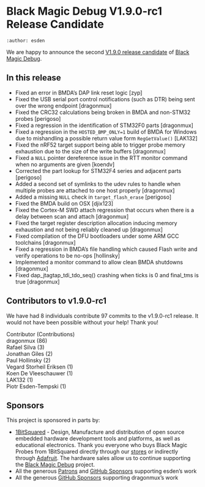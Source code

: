 # Black Magic Debug V1.9.0-rc1 Release Candidate

```{post} December 31, 2022
:author: esden
```

We are happy to announce the second [V1.9.0 release candidate](https://github.com/blackmagic-debug/blackmagic/releases/tag/v1.9.0-rc1) of [Black Magic Debug](https://black-magic.org).

## In this release

- Fixed an error in BMDA’s DAP link reset logic [zyp]
- Fixed the USB serial port control notifications (such as DTR) being sent over the wrong endpoint [dragonmux]
- Fixed the CRC32 calculations being broken in BMDA and non-STM32 probes [perigoso]
- Fixed a regression in the identification of STM32F0 parts [dragonmux]
- Fixed a regression in the `HOSTED_BMP_ONLY=1` build of BMDA for Windows due to mishandling a possible return value form `RegGetValue()` [LAK132]
- Fixed the nRF52 target support being able to trigger probe memory exhaustion due to the size of the write buffers [dragonmux]
- Fixed a `NULL` pointer dereference issue in the RTT monitor command when no arguments are given [koendv]
- Corrected the part lookup for STM32F4 series and adjacent parts [perigoso]
- Added a second set of symlinks to the udev rules to handle when multiple probes are attached to one host properly [dragonmux]
- Added a missing `NULL` check in `target_flash_erase` [perigoso]
- Fixed the BMDA build on OSX [djix123]
- Fixed the Cortex-M SWD attach regression that occurs when there is a delay between scan and attach [dragonmux]
- Fixed the target register description allocation inducing memory exhaustion and not being reliably cleaned up [dragonmux]
- Fixed compilation of the DFU bootloaders under some ARM GCC toolchains [dragonmux]
- Fixed a regression in BMDA’s file handling which caused Flash write and verify operations to be no-ops [hollinsky]
- Implemented a monitor command to allow clean BMDA shutdowns [dragonmux]
- Fixed dap_jtagtap_tdi_tdo_seq() crashing when ticks is 0 and final_tms is true [dragonmux]

## Contributors to v1.9.0-rc1

We have had 8 individuals contribute 97 commits to the v1.9.0-rc1 release. It would not have been possible without your help! Thank you!

Contributor (Contributions)  
dragonmux (86)  
Rafael Silva (3)  
Jonathan Giles (2)  
Paul Hollinsky (2)  
Vegard Storheil Eriksen (1)  
Koen De Vleeschauwer (1)  
LAK132 (1)  
Piotr Esden-Tempski (1)

## Sponsors

This project is sponsored in parts by:

- [1BitSquared](https://1bitsquared.com/) - Design, Manufacture and distribution of open source embedded hardware development tools and platforms, as well as educational electronics. Thank you everyone who buys Black Magic Probes from 1BitSquared directly through our [stores](https://1bitsquared.com/products/black-magic-probe) or indirectly through [Adafruit](https://www.adafruit.com/product/3839). The hardware sales allow us to continue supporting the [Black Magic Debug](https://black-magic.org) project.
- All the generous [Patrons](https://www.patreon.com/1bitsquared) and [GitHub Sponsors](https://github.com/sponsors/esden) supporting esden’s work
- All the generous [GitHub Sponsors](https://github.com/sponsors/dragonmux) supporting dragonmux’s work
